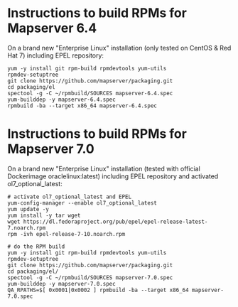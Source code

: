 
Instructions to build RPMs for Mapserver 6.4
============================================

On a brand new "Enterprise Linux" installation (only tested on CentOS & Red Hat 7) including EPEL repository:

    yum -y install git rpm-build rpmdevtools yum-utils
    rpmdev-setuptree
    git clone https://github.com/mapserver/packaging.git
    cd packaging/el
    spectool -g -C ~/rpmbuild/SOURCES mapserver-6.4.spec
    yum-builddep -y mapserver-6.4.spec
    rpmbuild -ba --target x86_64 mapserver-6.4.spec

Instructions to build RPMs for Mapserver 7.0
============================================

On a brand new "Enterprise Linux" installation (tested with official Dockerimage oraclelinux:latest) including EPEL repository and activated ol7_optional_latest:

    # activate ol7_optional_latest and EPEL
    yum-config-manager --enable ol7_optional_latest
    yum update -y
    yum install -y tar wget
    wget https://dl.fedoraproject.org/pub/epel/epel-release-latest-7.noarch.rpm
    rpm -ivh epel-release-7-10.noarch.rpm

    # do the RPM build
    yum -y install git rpm-build rpmdevtools yum-utils
    rpmdev-setuptree
    git clone https://github.com/mapserver/packaging.git
    cd packaging/el/
    spectool -g -C ~/rpmbuild/SOURCES mapserver-7.0.spec
    yum-builddep -y mapserver-7.0.spec
    QA_RPATHS=$[ 0x0001|0x0002 ] rpmbuild -ba --target x86_64 mapserver-7.0.spec

